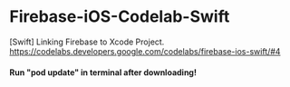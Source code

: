 # Firebase-iOS-Codelab-Swift
[Swift] Linking Firebase to Xcode Project. https://codelabs.developers.google.com/codelabs/firebase-ios-swift/#4

#### Run "pod update" in terminal after downloading! ####
